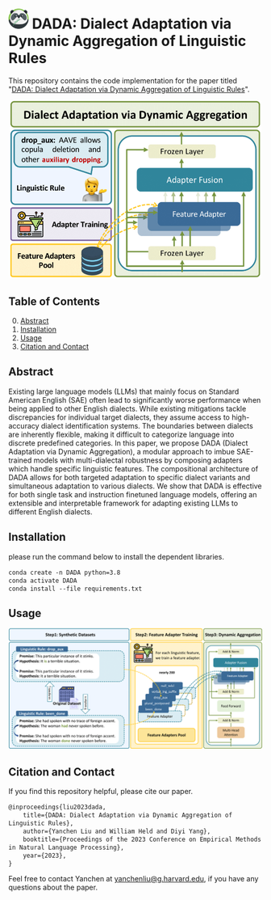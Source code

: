 # <img src="img/panda.png" alt="Panda" width="40" height="40"> DADA: Dialect Adaptation via Dynamic Aggregation of Linguistic Rules

This repository contains the code implementation for the paper titled "[DADA: Dialect Adaptation via Dynamic Aggregation of Linguistic Rules](https://arxiv.org/abs/2305.13406)". 

<p align="center">
    <img src="img/DADA.png" alt="Panda" width="500">
</p>

## Table of Contents

0. [Abstract](#abstract)
1. [Installation](#installation)
2. [Usage](#usage)
3. [Citation and Contact](#citation-and-contact)

## Abstract
Existing large language models (LLMs) that mainly focus on Standard American English (SAE) often lead to significantly worse performance when being applied to other English dialects. While existing mitigations tackle discrepancies for individual target dialects, they assume access to high-accuracy dialect identification systems. The boundaries between dialects are inherently flexible, making it difficult to categorize language into discrete predefined categories. In this paper, we propose DADA (Dialect Adaptation via Dynamic Aggregation), a modular approach to imbue SAE-trained models with multi-dialectal robustness by composing adapters which handle specific linguistic features. The compositional architecture of DADA allows for both targeted adaptation to specific dialect variants and simultaneous adaptation to various dialects. We show that DADA is effective for both single task and instruction finetuned language models, offering an extensible and interpretable framework for adapting existing LLMs to different English dialects.

## Installation
please run the command below to install the dependent libraries.

```
conda create -n DADA python=3.8
conda activate DADA
conda install --file requirements.txt
```


## Usage
<!-- The description for code usage will come soon. -->

![process](img/process.png)

 
## Citation and Contact

If you find this repository helpful, please cite our paper.

```
@inproceedings{liu2023dada,
    title={DADA: Dialect Adaptation via Dynamic Aggregation of Linguistic Rules},
    author={Yanchen Liu and William Held and Diyi Yang},
    booktitle={Proceedings of the 2023 Conference on Empirical Methods in Natural Language Processing},
    year={2023},
}
```

Feel free to contact Yanchen at yanchenliu@g.harvard.edu, if you have any questions about the paper.



